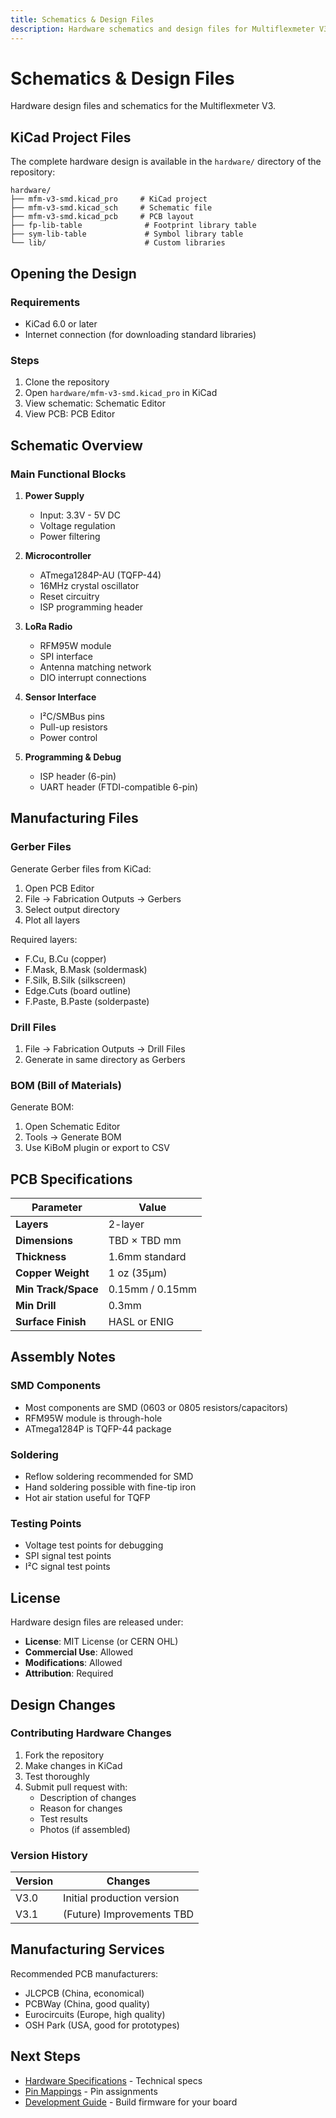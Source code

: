 ```yaml
---
title: Schematics & Design Files
description: Hardware schematics and design files for Multiflexmeter V3
---
```


# Schematics & Design Files

Hardware design files and schematics for the Multiflexmeter V3.

## KiCad Project Files

The complete hardware design is available in the `hardware/` directory of the repository:

```
hardware/
├── mfm-v3-smd.kicad_pro     # KiCad project
├── mfm-v3-smd.kicad_sch     # Schematic file
├── mfm-v3-smd.kicad_pcb     # PCB layout
├── fp-lib-table              # Footprint library table
├── sym-lib-table             # Symbol library table
└── lib/                      # Custom libraries
```

## Opening the Design

### Requirements
- KiCad 6.0 or later
- Internet connection (for downloading standard libraries)

### Steps
1. Clone the repository
2. Open `hardware/mfm-v3-smd.kicad_pro` in KiCad
3. View schematic: Schematic Editor
4. View PCB: PCB Editor

## Schematic Overview

### Main Functional Blocks

1. **Power Supply**
   - Input: 3.3V - 5V DC
   - Voltage regulation
   - Power filtering

2. **Microcontroller**
   - ATmega1284P-AU (TQFP-44)
   - 16MHz crystal oscillator
   - Reset circuitry
   - ISP programming header

3. **LoRa Radio**
   - RFM95W module
   - SPI interface
   - Antenna matching network
   - DIO interrupt connections

4. **Sensor Interface**
   - I²C/SMBus pins
   - Pull-up resistors
   - Power control

5. **Programming & Debug**
   - ISP header (6-pin)
   - UART header (FTDI-compatible 6-pin)

## Manufacturing Files

### Gerber Files

Generate Gerber files from KiCad:
1. Open PCB Editor
2. File → Fabrication Outputs → Gerbers
3. Select output directory
4. Plot all layers

Required layers:
- F.Cu, B.Cu (copper)
- F.Mask, B.Mask (soldermask)
- F.Silk, B.Silk (silkscreen)
- Edge.Cuts (board outline)
- F.Paste, B.Paste (solderpaste)

### Drill Files

1. File → Fabrication Outputs → Drill Files
2. Generate in same directory as Gerbers

### BOM (Bill of Materials)

Generate BOM:
1. Open Schematic Editor
2. Tools → Generate BOM
3. Use KiBoM plugin or export to CSV

## PCB Specifications

| Parameter | Value |
|-----------|-------|
| **Layers** | 2-layer |
| **Dimensions** | TBD × TBD mm |
| **Thickness** | 1.6mm standard |
| **Copper Weight** | 1 oz (35µm) |
| **Min Track/Space** | 0.15mm / 0.15mm |
| **Min Drill** | 0.3mm |
| **Surface Finish** | HASL or ENIG |

## Assembly Notes

### SMD Components
- Most components are SMD (0603 or 0805 resistors/capacitors)
- RFM95W module is through-hole
- ATmega1284P is TQFP-44 package

### Soldering
- Reflow soldering recommended for SMD
- Hand soldering possible with fine-tip iron
- Hot air station useful for TQFP

### Testing Points
- Voltage test points for debugging
- SPI signal test points
- I²C signal test points

## License

Hardware design files are released under:
- **License**: MIT License (or CERN OHL)
- **Commercial Use**: Allowed
- **Modifications**: Allowed
- **Attribution**: Required

## Design Changes

### Contributing Hardware Changes

1. Fork the repository
2. Make changes in KiCad
3. Test thoroughly
4. Submit pull request with:
   - Description of changes
   - Reason for changes
   - Test results
   - Photos (if assembled)

### Version History

| Version | Changes |
|---------|---------|
| V3.0 | Initial production version |
| V3.1 | (Future) Improvements TBD |

## Manufacturing Services

Recommended PCB manufacturers:
- JLCPCB (China, economical)
- PCBWay (China, good quality)
- Eurocircuits (Europe, high quality)
- OSH Park (USA, good for prototypes)

## Next Steps

- [Hardware Specifications](/hardware/specifications/) - Technical specs
- [Pin Mappings](/hardware/pinout/) - Pin assignments
- [Development Guide](/development/development-guide/) - Build firmware for your board
